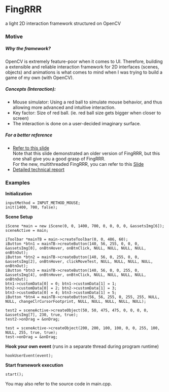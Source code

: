 # FingRRR
a light 2D interaction framework structured on OpenCV

### Motive
##### Why the framework?
OpenCV is extremely feature-poor when it comes to UI. Therefore, building a extensible and reliable interaction framework for 2D interfaces (scenes, objects) and animations is what comes to mind when I was trying to build a game of my own (with OpenCV).

##### Concepts (Interaction):
- Mouse simulator: Using a red ball to simulate mouse behavior, and thus allowing
more advanced and intuitive interaction.
- Key factor: Size of red ball. (ie. red ball size gets bigger when closer to screen)
- The interaction is done on a user-decided imaginary surface.


##### For a better reference
- [Refer to this slide](http://1drv.ms/1vW2Ysq)  
Note that this slide demonstrated an older version of FingRRR, but this one shall give you a good grasp of FingRRR.  
For the new, multithreaded FingRRR, you can refer to this [Slide](http://1drv.ms/1CmK2p1)  
- [Detailed technical report](http://1drv.ms/1EI4FLZ)

### Examples
**Initialization**
```
inputMethod = INPUT_METHOD_MOUSE;
init(1400, 700, false);
```
**Scene Setup**
```
iScene *main = new iScene(0, 0, 1400, 700, 0, 0, 0, 0, &assetsImg[6]);
sceneActive = main;

iToolbar *mainTB = main->createToolbar(0, 0, 486, 60);
iButton *btn1 = mainTB->createButton(140, 56, 255, 0, 0, 0, &assetsImg[0], onBtnHover, onBtnClick, NULL, NULL, NULL, NULL, onBtnOut);
iButton *btn2 = mainTB->createButton(140, 56, 0, 255, 0, 0, &assetsImg[2], onBtnHover, clickMoveTest, NULL, NULL, NULL, NULL, onBtnOut);
iButton *btn3 = mainTB->createButton(140, 56, 0, 0, 255, 0, &assetsImg[4], onBtnHover, onBtnClick, NULL, NULL, NULL, NULL, onBtnOut);
btn1->customData[0] = 0; btn1->customData[1] = 1;
btn2->customData[0] = 2; btn2->customData[1] = 3;
btn3->customData[0] = 4; btn3->customData[1] = 5; 
iButton *btn4 = mainTB->createButton(56, 56, 255, 0, 255, 255, NULL, NULL, changeClrCursorFootprint, NULL, NULL, NULL, NULL, NULL);

test2 = sceneActive->createObject(50, 50, 475, 475, 0, 0, 0, 0, &assetsImg[7], 230, true, true);
test2->onDrag = &onDrag;

test = sceneActive->createObject(200, 200, 100, 100, 0, 0, 255, 100, NULL, 255, true, true);
test->onDrag = &onDrag;
```
**Hook your own event** (runs in a separate thread during program runtime)
```
hookUserEvent(event);
```
**Start framework execution**
```
start();
```
You may also refer to the source code in main.cpp.

